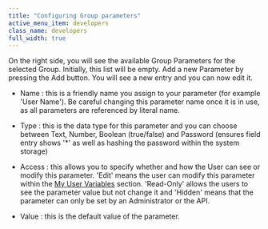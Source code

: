 ```yaml
---
title: "Configuring Group parameters"
active_menu_item: developers
class_name: developers
full_width: true
---
```



On the right side, you will see the available Group Parameters for the selected Group. Initially, this list will be empty. Add a new Parameter by pressing the Add button. You will see a new entry and you can now edit it.

 - Name : this is a friendly name you assign to your parameter (for example 'User Name'). Be careful changing this parameter name once it is in use, as all parameters are referenced by literal name.

 - Type : this is the data type for this parameter and you can choose between Text, Number, Boolean (true/false) and Password (ensures field entry shows '\*' as well as hashing the password within the system storage)

 - Access : this allows you to specify whether and how the User can see or modify this parameter. 'Edit' means the user can modify this parameter within the [My User Variables](/developers/user-guide/product-guide/the-console/console-tabs/more/my-details) section. 'Read-Only' allows the users to see the parameter value but not change it and 'Hidden' means that the parameter can only be set by an Administrator or the API.

 - Value : this is the default value of the parameter.

